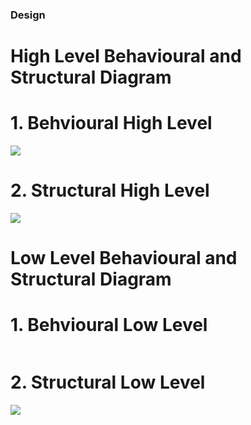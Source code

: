 ### Design
# High Level Behavioural and Structural Diagram

# 1. Behvioural High Level
![](https://github.com/ShivaniSharma11/ShivaniProject/blob/master/Images/BHL.png)
# 2. Structural High Level
![](https://github.com/ShivaniSharma11/ShivaniProject/blob/master/Images/SHL.png)

# Low Level Behavioural and Structural Diagram
# 1.  Behvioural Low Level
![](  )
# 2.  Structural Low Level
![](https://github.com/ShivaniSharma11/ShivaniProject/blob/master/Images/SLL.png) 
